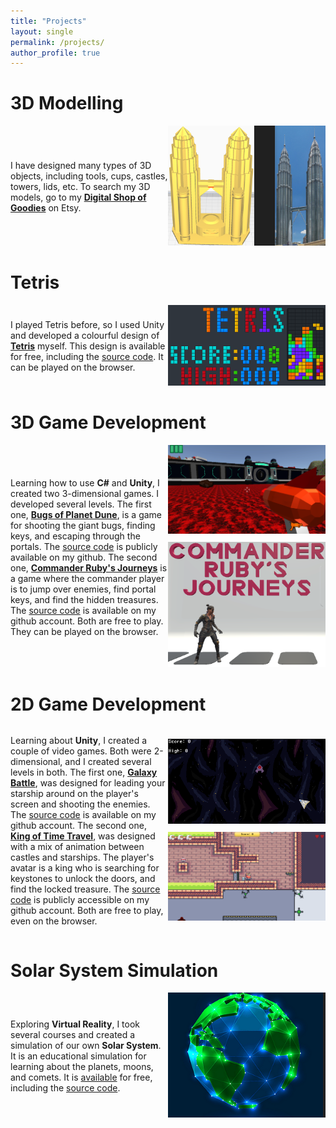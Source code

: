 ```yaml
---
title: "Projects"
layout: single
permalink: /projects/
author_profile: true
---
```

3D Modelling
============
<div style="display: flex; align-items: center;">
  <div style="flex: 1;">
    <p>I have designed many types of 3D objects, including tools, cups, castles, towers, lids, etc. To search my 3D models, go to my <strong><a href="https://www.etsy.com/ca/shop/DigitalShopOfGoodies">Digital Shop of Goodies</a></strong> on Etsy. </p>
  </div>
  <div style="flex: 1; text-align: right;">
    <img src="/assets/images/3D Model.png" alt="3D Modelling">
  </div>
</div>

Tetris
======
<div style="display: flex; align-items: center;">
  <div style="flex: 1;">
    <p>I played Tetris before, so I used Unity and developed a colourful design of <strong><a href="https://captain-garneto.itch.io/tetris-coursera">Tetris</a></strong> myself. This design is available for free, including the <a href="https://github.com/crispruby/CSharp-Unity-Tetris">source code</a>. It can be played on the browser.</p>
  </div>
  <div style="flex: 1; text-align: right;">
    <img src="/assets/images/Tetris.png" alt="Tetris">
  </div>
</div>

3D Game Development
===================
<div style="display: flex; align-items: center;">
  <div style="flex: 1;">
<p>Learning how to use <strong>C#</strong> and <strong>Unity</strong>, I created two 3-dimensional games. I developed several levels. The first one, <a href="https://captain-garneto.itch.io/bugs-of-planet-dune"><strong>Bugs of Planet Dune</strong></a>, is a game for shooting the giant bugs, finding keys, and escaping through the portals. The <a href="https://github.com/crispruby/CSharp-Unity-Bugs-of-Planet-Dune">source code</a> is publicly available on my github. The second one, <a href="https://captain-garneto.itch.io/commander"><strong>Commander Ruby's Journeys</strong></a> is a game where the commander player is to jump over enemies, find portal keys, and find the hidden treasures. The <a href="https://github.com/crispruby/CSharp-Unity-Commander-Ruby-on-Journey">source code</a> is available on my github account. Both are free to play. They can be played on the browser.</p>
  </div>
  <div style="flex: 1; text-align: right;">
    <img src="/assets/images/Dune.png" alt="Bugs of Planet Dune" style="margin-bottom: 10px;">
    <img src="/assets/images/Ruby.png" alt="Commander Ruby's Journeys">
  </div>
</div>

2D Game Development
===================
<div style="display: flex; align-items: center;">
  <div style="flex: 1;">
    <p>Learning about <strong>Unity</strong>, I created a couple of video games. Both were 2-dimensional, and I created several levels in both. The first one, <a href="https://captain-garneto.itch.io/galaxy-battle"><strong>Galaxy Battle</strong></a>, was designed for leading your starship around on the player's screen and shooting the enemies. The <a href="https://github.com/crispruby/CSharp-Unity-Space-Blaster">source code</a> is available on my github account. The second one, <a href="https://captain-garneto.itch.io/king-of-time-travel"><strong>King of Time Travel</strong></a>, was designed with a mix of animation between castles and starships. The player's avatar is a king who is searching for keystones to unlock the doors, and find the locked treasure. The <a href="https://github.com/crispruby/CSharp-Unity-King-of-Time-Travel">source code</a> is publicly accessible on my github account. Both are free to play, even on the browser.</p>
  </div>
  <div style="flex: 1; text-align: right;">
    <img src="/assets/images/Galaxy Battle.png" alt="Galaxy Battle" style="margin-bottom: 10px;">
    <img src="/assets/images/King.png" alt="King of Time Travel">
  </div>
</div>

Solar System Simulation
=======================
<div style="display: flex; align-items: center;">
  <div style="flex: 1;">
    <p>Exploring <strong>Virtual Reality</strong>, I took several courses and created a simulation of our own <strong>Solar System</strong>. It is an educational simulation for learning about the planets, moons, and comets. It is <a href="https://captain-garneto.itch.io/solar-system-simulator">available</a> for free, including the <a href="https://github.com/crispruby/CSharp-Unity-Virtual-Solar-System">source code</a>.</p>
  </div>
  <div style="flex: 1; text-align: right;">
    <img src="/assets/images/Earth.png" alt="Solar System Simulation">
  </div>
</div>
